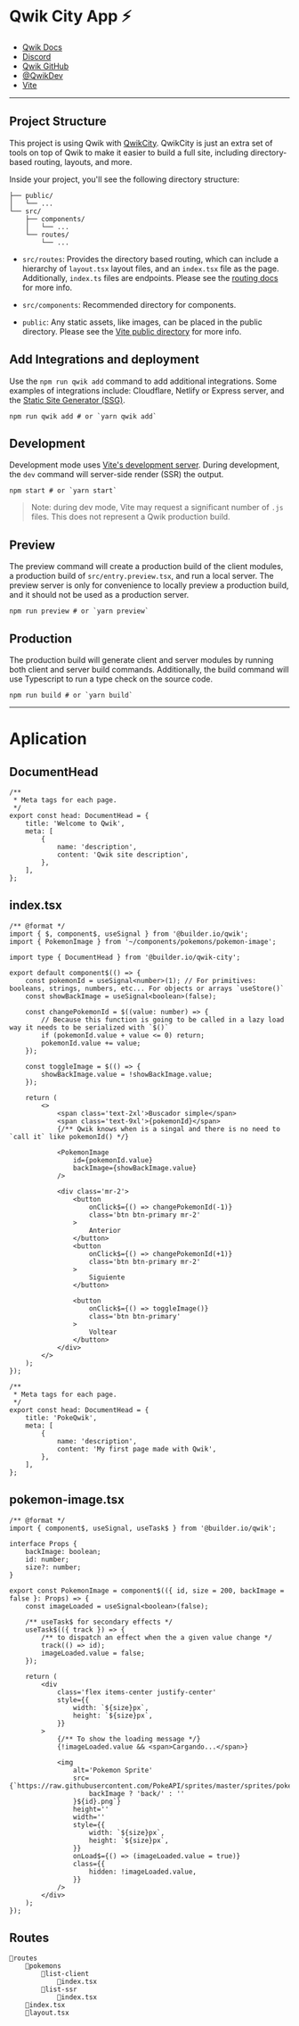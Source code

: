 <!-- @format -->

# Qwik City App ⚡️

- [Qwik Docs](https://qwik.builder.io/)
- [Discord](https://qwik.builder.io/chat)
- [Qwik GitHub](https://github.com/BuilderIO/qwik)
- [@QwikDev](https://twitter.com/QwikDev)
- [Vite](https://vitejs.dev/)

---

## Project Structure

This project is using Qwik with [QwikCity](https://qwik.builder.io/qwikcity/overview/). QwikCity is just an extra set of tools on top of Qwik to make it easier to build a full site, including directory-based routing, layouts, and more.

Inside your project, you'll see the following directory structure:

```
├── public/
│   └── ...
└── src/
    ├── components/
    │   └── ...
    └── routes/
        └── ...
```

- `src/routes`: Provides the directory based routing, which can include a hierarchy of `layout.tsx` layout files, and an `index.tsx` file as the page. Additionally, `index.ts` files are endpoints. Please see the [routing docs](https://qwik.builder.io/qwikcity/routing/overview/) for more info.

- `src/components`: Recommended directory for components.

- `public`: Any static assets, like images, can be placed in the public directory. Please see the [Vite public directory](https://vitejs.dev/guide/assets.html#the-public-directory) for more info.

## Add Integrations and deployment

Use the `npm run qwik add` command to add additional integrations. Some examples of integrations include: Cloudflare, Netlify or Express server, and the [Static Site Generator (SSG)](https://qwik.builder.io/qwikcity/guides/static-site-generation/).

```shell
npm run qwik add # or `yarn qwik add`
```

## Development

Development mode uses [Vite's development server](https://vitejs.dev/). During development, the `dev` command will server-side render (SSR) the output.

```shell
npm start # or `yarn start`
```

> Note: during dev mode, Vite may request a significant number of `.js` files. This does not represent a Qwik production build.

## Preview

The preview command will create a production build of the client modules, a production build of `src/entry.preview.tsx`, and run a local server. The preview server is only for convenience to locally preview a production build, and it should not be used as a production server.

```shell
npm run preview # or `yarn preview`
```

## Production

The production build will generate client and server modules by running both client and server build commands. Additionally, the build command will use Typescript to run a type check on the source code.

```shell
npm run build # or `yarn build`
```

---

# Aplication

## DocumentHead

```tsx
/**
 * Meta tags for each page.
 */
export const head: DocumentHead = {
	title: 'Welcome to Qwik',
	meta: [
		{
			name: 'description',
			content: 'Qwik site description',
		},
	],
};
```

## index.tsx

```tsx
/** @format */
import { $, component$, useSignal } from '@builder.io/qwik';
import { PokemonImage } from '~/components/pokemons/pokemon-image';

import type { DocumentHead } from '@builder.io/qwik-city';

export default component$(() => {
	const pokemonId = useSignal<number>(1); // For primitives: booleans, strings, numbers, etc... For objects or arrays `useStore()`
	const showBackImage = useSignal<boolean>(false);

	const changePokemonId = $((value: number) => {
		// Because this function is going to be called in a lazy load way it needs to be serialized with `$()`
		if (pokemonId.value + value <= 0) return;
		pokemonId.value += value;
	});

	const toggleImage = $(() => {
		showBackImage.value = !showBackImage.value;
	});

	return (
		<>
			<span class='text-2xl'>Buscador simple</span>
			<span class='text-9xl'>{pokemonId}</span>
			{/** Qwik knows when is a singal and there is no need to `call it` like pokemonId() */}

			<PokemonImage
				id={pokemonId.value}
				backImage={showBackImage.value}
			/>

			<div class='mr-2'>
				<button
					onClick$={() => changePokemonId(-1)}
					class='btn btn-primary mr-2'
				>
					Anterior
				</button>
				<button
					onClick$={() => changePokemonId(+1)}
					class='btn btn-primary mr-2'
				>
					Siguiente
				</button>

				<button
					onClick$={() => toggleImage()}
					class='btn btn-primary'
				>
					Voltear
				</button>
			</div>
		</>
	);
});

/**
 * Meta tags for each page.
 */
export const head: DocumentHead = {
	title: 'PokeQwik',
	meta: [
		{
			name: 'description',
			content: 'My first page made with Qwik',
		},
	],
};
```

## pokemon-image.tsx

```tsx
/** @format */
import { component$, useSignal, useTask$ } from '@builder.io/qwik';

interface Props {
	backImage: boolean;
	id: number;
	size?: number;
}

export const PokemonImage = component$(({ id, size = 200, backImage = false }: Props) => {
	const imageLoaded = useSignal<boolean>(false);

	/** useTask$ for secondary effects */
	useTask$(({ track }) => {
		/** to dispatch an effect when the a given value change */
		track(() => id);
		imageLoaded.value = false;
	});

	return (
		<div
			class='flex items-center justify-center'
			style={{
				width: `${size}px`,
				height: `${size}px`,
			}}
		>
			{/** To show the loading message */}
			{!imageLoaded.value && <span>Cargando...</span>}

			<img
				alt='Pokemon Sprite'
				src={`https://raw.githubusercontent.com/PokeAPI/sprites/master/sprites/pokemon/${
					backImage ? 'back/' : ''
				}${id}.png`}
				height=''
				width=''
				style={{
					width: `${size}px`,
					height: `${size}px`,
				}}
				onLoad$={() => (imageLoaded.value = true)}
				class={{
					hidden: !imageLoaded.value,
				}}
			/>
		</div>
	);
});
```

## Routes

```
📘routes
	📘pokemons
		📘list-client
			📃index.tsx
		📘list-ssr
			📃index.tsx
	📃index.tsx
	📃layout.tsx
```
